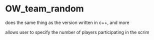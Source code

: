 # OW_team_random
does the same thing as the version written in c++, and more

allows user to specify the number of players participating in the scrim
